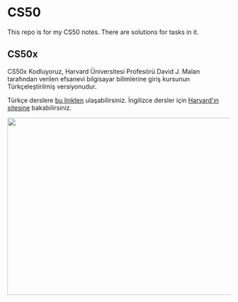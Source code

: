 # CS50
This repo is for my CS50 notes. There are solutions for tasks in it.

## CS50x 

CS50x Kodluyoruz, Harvard Üniversitesi Profesörü David J. Malan tarafından verilen efsanevi bilgisayar bilimlerine giriş kursunun
Türkçeleştirilmiş versiyonudur.

Türkçe derslere [bu linkten](https://courses.kodluyoruz.org/courses/course-v1:Kodluyoruz+CS50x+2020/about) ulaşabilirsiniz.
İngilizce dersler için [Harvard'ın sitesine](https://cs50.harvard.edu/) bakabilirsiniz.
<br>

<img src="https://user-images.githubusercontent.com/24686636/133863599-a5f2b802-e064-4e0b-87a6-ea286af89034.png" width="700" height="400" />

